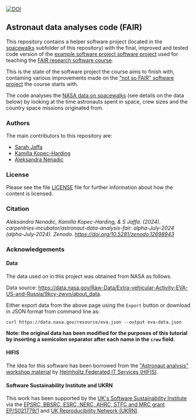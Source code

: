 [![DOI](https://zenodo.org/badge/776016405.svg)](https://zenodo.org/doi/10.5281/zenodo.12698942)

## Astronaut data analyses code (FAIR)

This repository contains a helper software project (located in 
the [spacewalks](./spacewalks) subfolder of this repository) with the final, improved and tested code version of the 
[example software project software project](https://github.com/carpentries-incubator/astronaut-data-analysis-not-so-fair) used for 
teaching the [FAIR research software course](https://github.com/carpentries-incubator/fair-research-software).

This is the state of the software project the course aims to finish with, 
containing various improvements made on the ["not so FAIR" software project](https://github.com/carpentries-incubator/astronaut-data-analysis-not-so-fair) 
the course starts with.

The code analyses the [NASA data on spacewalks](README.md#data) (see details on the data below) by looking at the time astronauts spent in space, crew sizes and the country space missions originated from.

### Authors

The main contributors to this repository are:

- [Sarah Jaffa](https://github.com/sjaffa)
- [Kamilla Kopec-Harding](https://github.com/kkh451)
- [Aleksandra Nenadic](https://github.com/anenadic)

### License

Please see the file [LICENSE](./LICENSE) file for further information about how the content is licensed.

### Citation

*Aleksandra Nenadic, Kamilla Kopec-Harding, & S Jaffa. (2024). carpentries-incubator/astronaut-data-analysis-fair: alpha-July-2024 (alpha-July-2024). Zenodo. https://doi.org/10.5281/zenodo.12698943*

### Acknowledgements

#### Data

The data used on in this project was obtained from NASA as follows.

Data source: https://data.nasa.gov/Raw-Data/Extra-vehicular-Activity-EVA-US-and-Russia/9kcy-zwvn/about_data.

Either export data from the above page using the `Export` button or download in JSON format from command line as: 

`curl https://data.nasa.gov/resource/eva.json --output eva-data.json`

**Note: the original data has been modified for the purposes of this tutorial by inserting a semicolon separator after each name in the `crew` field.**


#### HIFIS 
The idea for this software has been borrowed from the ["Astronaut analysis" workshop material](https://gitlab.com/hifis/hifis-workshops/make-your-code-ready-for-publication/astronaut-analysis) 
by [Helmholtz Federated IT Services (HIFIS)](https://gitlab.com/hifis).

#### Software Sustainability Institute and UKRN

This work has been supported by the [UK's Software Sustainability Institute](https://software.ac.uk) via the [EPSRC, BBSRC, ESRC, NERC, AHRC, STFC and MRC grant EP/S021779/1](https://gow.epsrc.ukri.org/NGBOViewGrant.aspx?GrantRef=EP/S021779/1)
and [UK Reproducibility Network (UKRN)](https://www.ukrn.org/).

